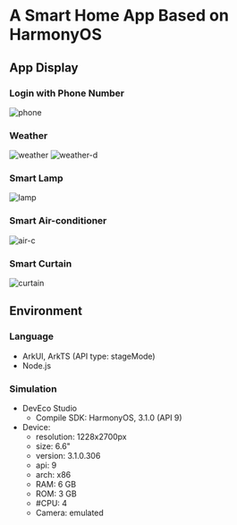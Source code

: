 # A Smart Home App Based on HarmonyOS
## App Display
### Login with Phone Number
![phone](https://github.com/SongTunes/SmartHome/doc/phone.png)
### Weather
![weather](https://github.com/SongTunes/SmartHome/doc/weather.gif)
![weather-d](https://github.com/SongTunes/SmartHome/doc/weather-d.gif)
### Smart Lamp 
![lamp](https://github.com/SongTunes/SmartHome/doc/lamp.gif)
### Smart Air-conditioner
![air-c](https://github.com/SongTunes/SmartHome/doc/air-c.gif)
### Smart Curtain
![curtain](https://github.com/SongTunes/SmartHome/doc/curtain.gif)

## Environment
### Language 
- ArkUI, ArkTS (API type: stageMode)
- Node.js
### Simulation
- DevEco Studio
  - Compile SDK: HarmonyOS, 3.1.0 (API 9)
- Device:
  - resolution: 1228x2700px
  - size: 6.6"
  - version: 3.1.0.306
  - api: 9
  - arch: x86
  - RAM: 6 GB
  - ROM: 3 GB
  - #CPU: 4
  - Camera: emulated
